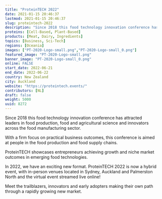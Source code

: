 ```yaml
---
title: "ProteinTECH 2022"
date: 2021-01-15 20:46:37
lastmod: 2021-01-15 20:46:37
slug: proteintech-2022
description: "Since 2018 this food technology innovation conference has attracted leaders in food production, food and agricultural science and innovators across the food manufacturing sector.With a firm focus on practical business outcomes, this conference is aimed at people in the food production and food supply chains.ProteinTECH showcases entrepreneurs achieving growth and niche market outcomes in emerging food technologies."
proteins: [Cell-Based, Plant-Based]
products: [Meat, Dairy, Ingredients]
topics: [Business, Sci-Tech]
regions: [Oceania]
images: ["PT-2020-Logo-small.png","PT-2020-Logo-small_0.png"]
featured_image: "PT-2020-Logo-small.png"
banner_image: "PT-2020-Logo-small_0.png"
online: FALSE
start_date: 2022-06-21
end_date: 2022-06-22
country: New Zealand
city: Auckland
website: "https://proteintech.events/"
contributors: [NL]
draft: false
weight: 5000
uuid: 8272
---
```

Since 2018 this food technology innovation conference has attracted
leaders in food production, food and agricultural science and innovators
across the food manufacturing sector.

With a firm focus on practical business outcomes, this conference is
aimed at people in the food production and food supply chains.

ProteinTECH showcases entrepreneurs achieving growth and niche market
outcomes in emerging food technologies.

In 2022, we have an exciting new format. ProteinTECH 2022 is now a
hybrid event, with in-person venues located in Sydney, Auckland and
Palmerston North and the virtual event streamed live online!

Meet the trailblazers, innovators and early adopters making their own
path through a rapidly growing new market.
